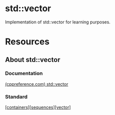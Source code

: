 # std::vector

Implementation of std::vector for learning purposes.

# Resources

## About std::vector

### Documentation

[(cppreference.com) std::vector](https://en.cppreference.com/w/cpp/container/vector)

### Standard

[[containers][sequences][vector]](http://eel.is/c++draft/vector)
